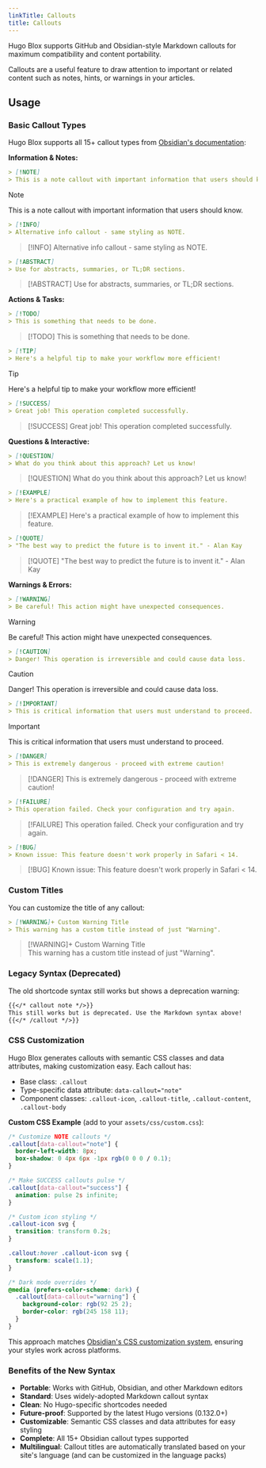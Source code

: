 ```yaml
---
linkTitle: Callouts
title: Callouts
---
```


Hugo Blox supports GitHub and Obsidian-style Markdown callouts for maximum compatibility and content portability.

Callouts are a useful feature to draw attention to important or related content such as notes, hints, or warnings in your articles.

<!--more-->

## Usage

### Basic Callout Types

Hugo Blox supports all 15+ callout types from [Obsidian's documentation](https://help.obsidian.md/callouts):

**Information & Notes:**

```markdown
> [!NOTE]  
> This is a note callout with important information that users should know.
```

> [!NOTE]
> This is a note callout with important information that users should know.

```markdown
> [!INFO]
> Alternative info callout - same styling as NOTE.
```

> [!INFO]
> Alternative info callout - same styling as NOTE.

```markdown
> [!ABSTRACT]
> Use for abstracts, summaries, or TL;DR sections.
```

> [!ABSTRACT]
> Use for abstracts, summaries, or TL;DR sections.

**Actions & Tasks:**

```markdown
> [!TODO]
> This is something that needs to be done.
```

> [!TODO]
> This is something that needs to be done.

```markdown
> [!TIP]
> Here's a helpful tip to make your workflow more efficient!
```

> [!TIP]
> Here's a helpful tip to make your workflow more efficient!

```markdown
> [!SUCCESS]
> Great job! This operation completed successfully.
```

> [!SUCCESS]
> Great job! This operation completed successfully.

**Questions & Interactive:**

```markdown
> [!QUESTION]
> What do you think about this approach? Let us know!
```

> [!QUESTION]
> What do you think about this approach? Let us know!

```markdown
> [!EXAMPLE]
> Here's a practical example of how to implement this feature.
```

> [!EXAMPLE]
> Here's a practical example of how to implement this feature.

```markdown
> [!QUOTE]
> "The best way to predict the future is to invent it." - Alan Kay
```

> [!QUOTE]
> "The best way to predict the future is to invent it." - Alan Kay

**Warnings & Errors:**

```markdown
> [!WARNING]
> Be careful! This action might have unexpected consequences.
```

> [!WARNING]
> Be careful! This action might have unexpected consequences.

```markdown
> [!CAUTION]
> Danger! This operation is irreversible and could cause data loss.
```

> [!CAUTION]
> Danger! This operation is irreversible and could cause data loss.

```markdown
> [!IMPORTANT]
> This is critical information that users must understand to proceed.
```

> [!IMPORTANT]
> This is critical information that users must understand to proceed.

```markdown
> [!DANGER]
> This is extremely dangerous - proceed with extreme caution!
```

> [!DANGER]
> This is extremely dangerous - proceed with extreme caution!

```markdown
> [!FAILURE]
> This operation failed. Check your configuration and try again.
```

> [!FAILURE]
> This operation failed. Check your configuration and try again.

```markdown
> [!BUG]
> Known issue: This feature doesn't work properly in Safari < 14.
```

> [!BUG]
> Known issue: This feature doesn't work properly in Safari < 14.

### Custom Titles

You can customize the title of any callout:

```markdown
> [!WARNING]+ Custom Warning Title
> This warning has a custom title instead of just "Warning".
```

> [!WARNING]+ Custom Warning Title  
> This warning has a custom title instead of just "Warning".

### Legacy Syntax (Deprecated)

The old shortcode syntax still works but shows a deprecation warning:

```markdown
{{</* callout note */>}}
This still works but is deprecated. Use the Markdown syntax above!
{{</* /callout */>}}
```

### CSS Customization

Hugo Blox generates callouts with semantic CSS classes and data attributes, making customization easy. Each callout has:

- Base class: `.callout`
- Type-specific data attribute: `data-callout="note"`
- Component classes: `.callout-icon`, `.callout-title`, `.callout-content`, `.callout-body`

**Custom CSS Example** (add to your `assets/css/custom.css`):

```css
/* Customize NOTE callouts */
.callout[data-callout="note"] {
  border-left-width: 8px;
  box-shadow: 0 4px 6px -1px rgb(0 0 0 / 0.1);
}

/* Make SUCCESS callouts pulse */
.callout[data-callout="success"] {
  animation: pulse 2s infinite;
}

/* Custom icon styling */
.callout-icon svg {
  transition: transform 0.2s;
}

.callout:hover .callout-icon svg {
  transform: scale(1.1);
}

/* Dark mode overrides */
@media (prefers-color-scheme: dark) {
  .callout[data-callout="warning"] {
    background-color: rgb(92 25 2);
    border-color: rgb(245 158 11);
  }
}
```

This approach matches [Obsidian's CSS customization system](https://help.obsidian.md/callouts), ensuring your styles work across platforms.

### Benefits of the New Syntax

- **Portable**: Works with GitHub, Obsidian, and other Markdown editors
- **Standard**: Uses widely-adopted Markdown callout syntax  
- **Clean**: No Hugo-specific shortcodes needed
- **Future-proof**: Supported by the latest Hugo versions (0.132.0+)
- **Customizable**: Semantic CSS classes and data attributes for easy styling
- **Complete**: All 15+ Obsidian callout types supported
- **Multilingual**: Callout titles are automatically translated based on your site's language (and can be customized in the language packs)
